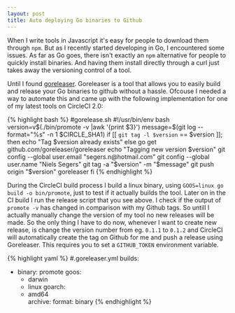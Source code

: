 ```yaml
---
layout: post
title: Auto deploying Go binaries to Github
---
```


When I write tools in Javascript it's easy for people to download them through `npm`.
But as I recently started developing in Go, I encountered some issues. As far as Go goes, there isn't exactly an `npm` alternative for people to quickly install binaries. And having them install directly through a curl just takes away the versioning control of a tool.

Until I found [goreleaser](https://goreleaser.com). Goreleaser is a tool that allows you to easily build and release your Go binaries to github without a hassle. Ofcouse I needed a way to automate this and came up with the following implementation for one of my latest tools on CircleCI 2.0:

{% highlight bash %}
#gorelease.sh
#!/usr/bin/env bash
version=v$(./bin/promote -v |awk '{print $3}')
message=$(git log --format="%s" -n 1 $CIRCLE_SHA1)
if [[ `git tag -l $version` == $version ]]; then
    echo "Tag $version already exists"
else
    go get github.com/goreleaser/goreleaser
    echo "Tagging new version $version"
    git config --global user.email "segers.n@hotmail.com"
    git config --global user.name "Niels Segers"
    git tag -a "$version" -m "$message"
    git push origin "$version"
    goreleaser
fi
{% endhighlight %}

During the CircleCI build process I build a linux binary, using `GOOS=linux go build -o bin/promote`, just to test if it actually builds the tool. Later on in the CI build I run the release script that you see above. I check if the output of `promote -v` has changed in comparison with my Github tags. So untill I actually manually change the version of my tool no new releases will be made. So the only thing I have to do now, whenever I want to create new release, is change the version number from eg. `0.1.1` to `0.1.2` and CircleCI will automatically create the tag on Github for me and push a release using Goreleaser. This requires you to set a `GITHUB_TOKEN` environment variable.

{% highlight yaml %}
#.goreleaser.yml
builds:
  - binary: promote
    goos:
      - darwin
      - linux
    goarch:
      - amd64  
archive:
  format: binary
{% endhighlight %}
